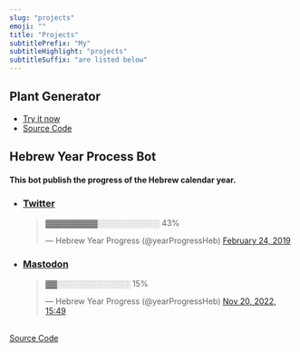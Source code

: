 ```yaml
---
slug: "projects"
emoji: ""
title: "Projects"
subtitlePrefix: "My"
subtitleHighlight: "projects"
subtitleSuffix: "are listed below"
---
```


<div class="card"> 

## Plant Generator

- <a href="/projects/plant-generator" class="projects">Try it now</a>
- <a target="_blank" rel="noopener noreferrer" href="https://github.com/aviadlevy/plant-generator" class="projects">
  Source Code</a>

</div>


<div class="card"> 

## Hebrew Year Process Bot

#### This bot publish the progress of the Hebrew calendar year.

- ### <a target="_blank" rel="noopener noreferrer" href="https://twitter.com/yearProgressHeb" class="projects">Twitter</a>

    <div class="center">
    <blockquote class="twitter-tweet" data-lang="en"><p lang="und" dir="ltr">▓▓▓▓▓▓▓▓▓░░░░░░░░░░░ 43%</p>&mdash; Hebrew Year Progress (@yearProgressHeb) <a href="https://twitter.com/yearProgressHeb/status/1099773897254359040?ref_src=twsrc%5Etfw">February 24, 2019</a></blockquote>
    </div>

- ### <a target="_blank" rel="noopener noreferrer" href="https://botsin.space/@yearProgressHeb" class="projects">Mastodon</a>

    <div class="center">
    <blockquote data-lang="en"><p lang="und" dir="ltr">▓▓░░░░░░░░░░░░░ 15%</p>&mdash; Hebrew Year Progress (@yearProgressHeb) <a href="https://botsin.space/@yearProgressHeb/109376451284319991">Nov 20, 2022, 15:49</a></blockquote>
    </div>

<br/>
<a target="_blank" rel="noopener noreferrer" href="https://github.com/aviadlevy/hebrew-year-process-bot" class="projects">Source Code</a>
</div>
